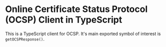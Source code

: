 # Online Certificate Status Protocol (OCSP) Client in TypeScript

This is a TypeScript client for OCSP. It's main exported symbol of interest is
`getOCSPResponse()`.